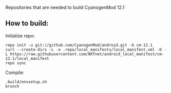 Repositories that are needed to build CyanogenMod 12.1

How to build:
-------------

Initialize repo:

    repo init -u git://github.com/CyanogenMod/android.git -b cm-12.1
    curl --create-dirs -L -o .repo/local_manifests/local_manifest.xml -O -L https://raw.githubusercontent.com/NXTnet/android_local_manifest/cm-12.1/local_manifest
    repo sync

Compile:

    .build/envsetup.sh
    brunch
